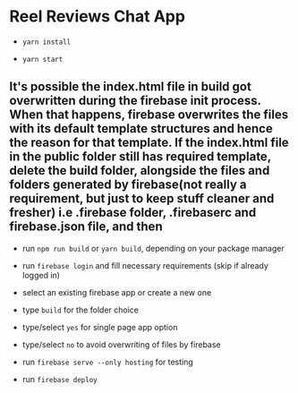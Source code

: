 # Reel Reviews Chat App

* `yarn install`

* `yarn start`

## It's possible the index.html file in build got overwritten during the firebase init process. When that happens, firebase overwrites the files with its default template structures and hence the reason for that template. If the index.html file in the public folder still has required template, delete the build folder, alongside the files and folders generated by firebase(not really a requirement, but just to keep stuff cleaner and fresher) i.e .firebase folder, .firebaserc and firebase.json file, and then

* run `npm run build` or `yarn build`, depending on your package manager

* run `firebase login` and fill necessary requirements (skip if already logged in)

* select an existing firebase app or create a new one

* type `build` for the folder choice

* type/select `yes` for single page app option

* type/select `no` to avoid overwriting of files by firebase

* run `firebase serve --only hosting` for testing

* run `firebase deploy`
